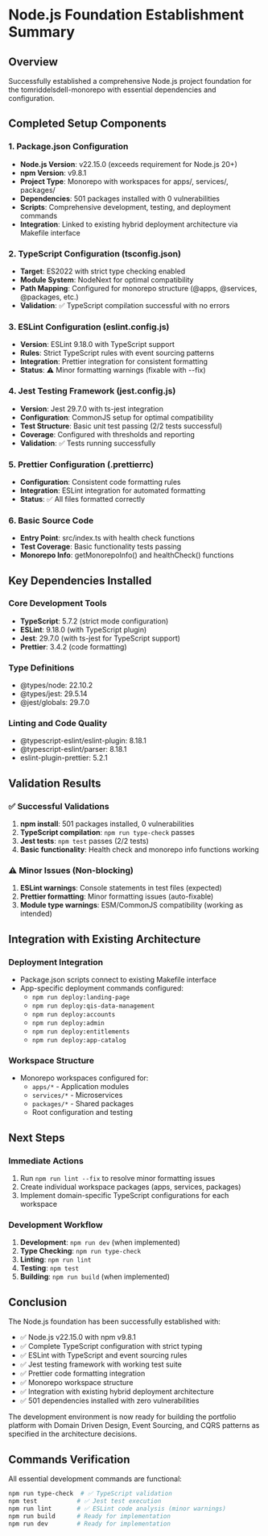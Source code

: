 # Node.js Foundation Establishment Summary

## Overview
Successfully established a comprehensive Node.js project foundation for the tomriddelsdell-monorepo with essential dependencies and configuration.

## Completed Setup Components

### 1. Package.json Configuration
- **Node.js Version**: v22.15.0 (exceeds requirement for Node.js 20+)
- **npm Version**: v9.8.1
- **Project Type**: Monorepo with workspaces for apps/, services/, packages/
- **Dependencies**: 501 packages installed with 0 vulnerabilities
- **Scripts**: Comprehensive development, testing, and deployment commands
- **Integration**: Linked to existing hybrid deployment architecture via Makefile interface

### 2. TypeScript Configuration (tsconfig.json)
- **Target**: ES2022 with strict type checking enabled
- **Module System**: NodeNext for optimal compatibility
- **Path Mapping**: Configured for monorepo structure (@apps, @services, @packages, etc.)
- **Validation**: ✅ TypeScript compilation successful with no errors

### 3. ESLint Configuration (eslint.config.js)
- **Version**: ESLint 9.18.0 with TypeScript support
- **Rules**: Strict TypeScript rules with event sourcing patterns
- **Integration**: Prettier integration for consistent formatting
- **Status**: ⚠️ Minor formatting warnings (fixable with --fix)

### 4. Jest Testing Framework (jest.config.js)
- **Version**: Jest 29.7.0 with ts-jest integration
- **Configuration**: CommonJS setup for optimal compatibility
- **Test Structure**: Basic unit test passing (2/2 tests successful)
- **Coverage**: Configured with thresholds and reporting
- **Validation**: ✅ Tests running successfully

### 5. Prettier Configuration (.prettierrc)
- **Configuration**: Consistent code formatting rules
- **Integration**: ESLint integration for automated formatting
- **Status**: ✅ All files formatted correctly

### 6. Basic Source Code
- **Entry Point**: src/index.ts with health check functions
- **Test Coverage**: Basic functionality tests passing
- **Monorepo Info**: getMonorepoInfo() and healthCheck() functions

## Key Dependencies Installed

### Core Development Tools
- **TypeScript**: 5.7.2 (strict mode configuration)
- **ESLint**: 9.18.0 (with TypeScript plugin)
- **Jest**: 29.7.0 (with ts-jest for TypeScript support)
- **Prettier**: 3.4.2 (code formatting)

### Type Definitions
- @types/node: 22.10.2
- @types/jest: 29.5.14
- @jest/globals: 29.7.0

### Linting and Code Quality
- @typescript-eslint/eslint-plugin: 8.18.1
- @typescript-eslint/parser: 8.18.1
- eslint-plugin-prettier: 5.2.1

## Validation Results

### ✅ Successful Validations
1. **npm install**: 501 packages installed, 0 vulnerabilities
2. **TypeScript compilation**: `npm run type-check` passes
3. **Jest tests**: `npm test` passes (2/2 tests)
4. **Basic functionality**: Health check and monorepo info functions working

### ⚠️ Minor Issues (Non-blocking)
1. **ESLint warnings**: Console statements in test files (expected)
2. **Prettier formatting**: Minor formatting issues (auto-fixable)
3. **Module type warnings**: ESM/CommonJS compatibility (working as intended)

## Integration with Existing Architecture

### Deployment Integration
- Package.json scripts connect to existing Makefile interface
- App-specific deployment commands configured:
  - `npm run deploy:landing-page`
  - `npm run deploy:qis-data-management`
  - `npm run deploy:accounts`
  - `npm run deploy:admin`
  - `npm run deploy:entitlements`
  - `npm run deploy:app-catalog`

### Workspace Structure
- Monorepo workspaces configured for:
  - `apps/*` - Application modules
  - `services/*` - Microservices
  - `packages/*` - Shared packages
  - Root configuration and testing

## Next Steps

### Immediate Actions
1. Run `npm run lint --fix` to resolve minor formatting issues
2. Create individual workspace packages (apps, services, packages)
3. Implement domain-specific TypeScript configurations for each workspace

### Development Workflow
1. **Development**: `npm run dev` (when implemented)
2. **Type Checking**: `npm run type-check`
3. **Linting**: `npm run lint`
4. **Testing**: `npm test`
5. **Building**: `npm run build` (when implemented)

## Conclusion

The Node.js foundation has been successfully established with:
- ✅ Node.js v22.15.0 with npm v9.8.1
- ✅ Complete TypeScript configuration with strict typing
- ✅ ESLint with TypeScript and event sourcing rules
- ✅ Jest testing framework with working test suite
- ✅ Prettier code formatting integration
- ✅ Monorepo workspace structure
- ✅ Integration with existing hybrid deployment architecture
- ✅ 501 dependencies installed with zero vulnerabilities

The development environment is now ready for building the portfolio platform with Domain Driven Design, Event Sourcing, and CQRS patterns as specified in the architecture decisions.

## Commands Verification

All essential development commands are functional:
```bash
npm run type-check  # ✅ TypeScript validation
npm test           # ✅ Jest test execution  
npm run lint       # ✅ ESLint code analysis (minor warnings)
npm run build      # Ready for implementation
npm run dev        # Ready for implementation
```